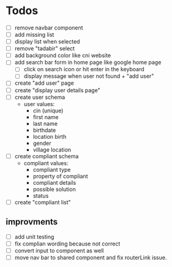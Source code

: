 # Todos

- [ ] remove navbar component
- [ ] add missing list
- [ ] display list when selected
- [ ] remove "tadabir" select
- [ ] add background color like cni website
- [ ] add search bar form in home page like google home page
  - [ ] click on search icon or hit enter in the keyboard
  - [ ] display message when user not found + "add user"
- [ ] create "add user" page
- [ ] create "display user details page"
- [ ] create user schema
  - user values:
    - cin (unique)
    - first name
    - last name
    - birthdate
    - location birth
    - gender
    - village location
- [ ] create compliant schema
  - compliant values:
    - compliant type
    - property of compliant
    - compliant details
    - possible solution
    - status
- [ ] create "compliant list"

## improvments

- [ ] add unit testing
- [ ] fix complian wording because not correct
- [ ] convert input to component as well
- [ ] move nav bar to shared component and fix routerLink issue.
